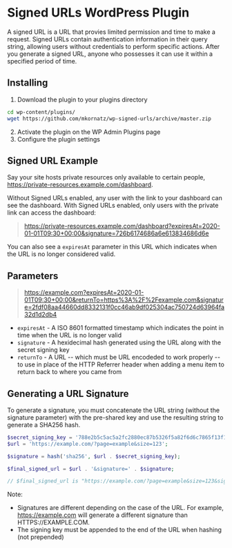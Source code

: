 # Signed URLs WordPress Plugin

A signed URL is a URL that provies limited permission and time to make a request. Signed URLs contain authentication information in their query string, allowing users without credentials to perform specific actions. After you generate a signed URL, anyone who possesses it can use it within a specified period of time.

## Installing

1. Download the plugin to your plugins directory
```bash
cd wp-content/plugins/
wget https://github.com/mkornatz/wp-signed-urls/archive/master.zip
```
2. Activate the plugin on the WP Admin Plugins page
3. Configure the plugin settings

## Signed URL Example

Say your site hosts private resources only available to certain people, https://private-resources.example.com/dashboard.

Without Signed URLs enabled, any user with the link to your dashboard can see the dashboard. With Signed URLs enabled, only users with the private link can access the dashboard:

 > https://private-resources.example.com/dashboard?expiresAt=2020-01-01T09:30+00:00&signature=726b6174686a6e613834686d6e

You can also see a `expiresAt` parameter in this URL which indicates when the URL is no longer considered valid.

## Parameters

> https://example.com?expiresAt=2020-01-01T09:30+00:00&returnTo=https%3A%2F%2Fexample.com&signature=2fdf08aa44660dd8332131f0cc46ab9df025304ac750724d63964fa32d1d2db4

- `expiresAt` - A ISO 8601 formatted timestamp which indicates the point in time when the URL is no longer valid
- `signature` - A hexidecimal hash generated using the URL along with the secret signing key
- `returnTo` - A URL -- which must be URL encodeded to work properly -- to use in place of the HTTP Referrer header when adding a menu item to return back to where you came from

## Generating a URL Signature

To generate a signature, you must concatenate the URL string (without the signature parameter) with the pre-shared key and use the resulting string to generate a SHA256 hash.

```php
$secret_signing_key = '788e2b5c5ac5a2fc2880ec87b5326f5a82f6d6c7865f13f12c5a7ffa0';
$url = 'https://example.com/?page=example&size=123';

$signature = hash('sha256', $url . $secret_signing_key);

$final_signed_url = $url . '&signature=' . $signature;

// $final_signed_url is "https://example.com/?page=example&size=123&signature=2e9208a59dd2ff9ac181d21c27c855166f88237552ff5ae681a8fba028d82007"
```

Note:

- Signatures are different depending on the case of the URL. For example, https://example.com will generate a different signature than HTTPS://EXAMPLE.COM.
- The signing key must be appended to the end of the URL when hashing (not prepended)
